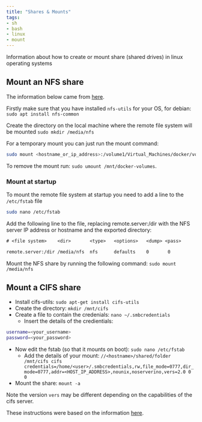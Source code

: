 ```yaml
---
title: "Shares & Mounts"
tags:
- sh
- bash
- linux
- mount
---
```


Information about how to create or mount share (shared drives) in linux operating systems
<!--more-->

## Mount an NFS share

The information below came from [here](https://linuxize.com/post/how-to-mount-and-unmount-file-systems-in-linux/#mounting-nfs).

Firstly make sure that you have installed `nfs-utils` for your OS, for debian:
`sudo apt install nfs-common`

Create the directory on the local machine where the remote file system will be mounted
`sudo mkdir /media/nfs`

For a temporary mount you can just run the mount command:
```sh
sudo mount <hostname_or_ip_address>:/volume1/Virtual_Machines/docker/volumes /mnt/docker-volumes
```

To remove the mount run: `sudo umount /mnt/docker-volumes`.

### Mount at startup

To mount the remote file system at startup you need to add a line to the `/etc/fstab` file
``` sh
sudo nano /etc/fstab
```
Add the following line to the file, replacing remote.server:/dir with the NFS server IP address or hostname and the exported directory:
``` txt
# <file system>    <dir>       <type>   <options>   <dump> <pass>

remote.server:/dir /media/nfs  nfs      defaults    0       0
```
Mount the NFS share by running the following command: `sudo mount /media/nfs`


## Mount a CIFS share

* Install cifs-utils: `sudo apt-get install cifs-utils`
* Create the directory: `mkdir /mnt/cifs`
* Create a file to contain the credenials: `nano ~/.smbcredentials`
    * Insert the details of the credientials:
``` sh
username=<your_username>
password=<your_password>
```
* Now edit the fstab (so that it mounts on boot): `sudo nano /etc/fstab`
    * Add the details of your mount: `//<hostname>/shared/folder /mnt/cifs cifs credentials=/home/<user>/.smbcredentials,rw,file_mode=0777,dir_mode=0777,addr=<HOST_IP_ADDRESS>,nounix,noserverino,vers=2.0 0 0`
* Mount the share: `mount -a`

Note the version `vers` may be different depending on the capabilities of the cifs server.

These instructions were based on the information [here](https://marzorati.co/how-to-mount-cifs-share-permanently-on-ubuntu/).
